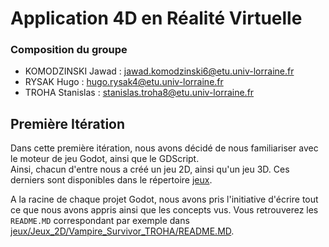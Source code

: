 # Application 4D en Réalité Virtuelle

### Composition du groupe
- KOMODZINSKI Jawad : jawad.komodzinski6@etu.univ-lorraine.fr 
- RYSAK Hugo        : hugo.rysak4@etu.univ-lorraine.fr
- TROHA Stanislas   : stanislas.troha8@etu.univ-lorraine.fr

## Première Itération
Dans cette première itération, nous avons décidé de nous familiariser avec le moteur de jeu Godot, ainsi que le GDScript.  
Ainsi, chacun d'entre nous a créé un jeu 2D, ainsi qu'un jeu 3D. Ces derniers sont disponibles dans le répertoire [jeux](jeux/).

A la racine de chaque projet Godot, nous avons pris l'initiative d'écrire tout ce que nous avons appris ainsi que les concepts vus. Vous retrouverez les ``README.MD`` correspondant par exemple dans [jeux/Jeux_2D/Vampire_Survivor_TROHA/README.MD](jeux/Jeux_2D/Vampire_Survivor_TROHA/README.MD).

